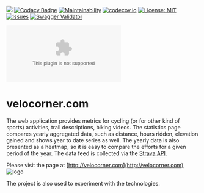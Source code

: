 [<img src="https://img.shields.io/travis/peregin/velocorner.com.svg"/>](https://travis-ci.org/peregin/velocorner.com)
[![Codacy Badge](https://api.codacy.com/project/badge/grade/d72835d470db4079a3e370b8a035051a)](https://www.codacy.com/app/peregin/velocorner.com)
[![Maintainability](https://api.codeclimate.com/v1/badges/fb859d66691e27cb4295/maintainability)](https://codeclimate.com/github/peregin/velocorner.com/maintainability)
[![codecov.io](https://codecov.io/github/peregin/velocorner.com/coverage.svg?branch=master)](https://codecov.io/github/peregin/velocorner.com?branch=master)
[![License: MIT](https://img.shields.io/badge/License-MIT-yellow.svg)](https://opensource.org/licenses/MIT)
[![Issues](https://img.shields.io/github/issues/peregin/velocorner.com.svg)](https://github.com/peregin/velocorner.com/issues)
[![Swagger Validator](https://img.shields.io/swagger/valid/2.0/https/raw.githubusercontent.com/OAI/OpenAPI-Specification/master/examples/v2.0/json/petstore-expanded.json.svg)](http://velocorner.com/docs)

![Build Stats](https://buildstats.info/travisci/chart/peregin/velocorner.com?branch=master&buildCount=25)

# velocorner.com
The web application provides metrics for cycling (or for other kind of sports) activities, trail descriptions, biking videos.
The statistics page compares yearly aggregated data, such as distance, hours ridden, elevation gained and shows year to date series as well.
The yearly data is also presented as a heatmap, so it is easy to compare the efforts for a given period of the year.
The data feed is collected via the [Strava API](https://developers.strava.com/docs/reference/).

Please visit the page at [http://velocorner.com](http://velocorner.com)
![logo](https://raw.github.com/peregin/velocorner.com/master/doc/graphics/logo50.png "logo")

The project is also used to experiment with the technologies.